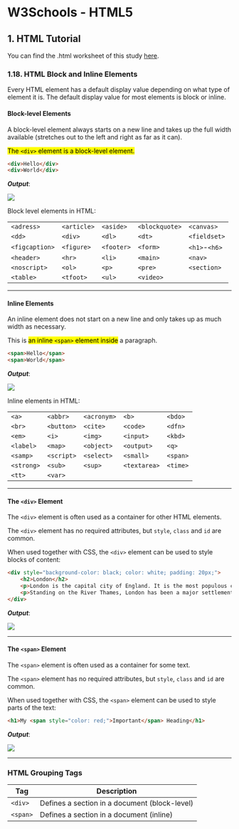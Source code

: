 # W3Schools - HTML5
## 1. HTML Tutorial

You can find the .html worksheet of this study [here](https://github.com/hevalhazalkurt/Learn_Code_Study_Notes/blob/master/W3Schools/HTML5/Notes/1.18_HTML%20Block_and_Inline_Elements.html).

### 1.18. HTML Block and Inline Elements

Every HTML element has a default display value depending on what type of element it is. The default display value for most elements is block or inline.


#### Block-level Elements

A block-level element always starts on a new line and takes up the full width available (stretches out to the left and right as far as it can).

<mark>The `<div>` element is a block-level element.</mark>


```html
<div>Hello</div>
<div>World</div>
```


***Output***:

![](http://i64.tinypic.com/ins4df.png)

Block level elements in HTML:

| | | | | |
|--|--|--|--|--|
| `<adress>` | `<article>` | `<aside>` | `<blockquote>` | `<canvas>` |
| `<dd>` | `<div>` | `<dl>` | `<dt>` | `<fieldset>` |
| `<figcaption>` | `<figure>` | `<footer>` | `<form>` | `<h1>`-`<h6>` |
| `<header>` | `<hr>` | `<li>` | `<main>` | `<nav>` |
| `<noscript>` | `<ol>` | `<p>` | `<pre>` | `<section>` |
| `<table>` | `<tfoot>` | `<ul>` | `<video>` | |



----


#### Inline Elements

An inline element does not start on a new line and only takes up as much width as necessary.

This is <mark>an inline `<span>` element inside</mark> a paragraph.

```html
<span>Hello</span>
<span>World</span>
```


***Output***:

![](http://i66.tinypic.com/2s7amud.png)


Inline elements in HTML:

| | | | | |
|--|--|--|--|--|
| `<a>` | `<abbr>` | `<acronym>` | `<b>` | `<bdo>` |
| `<br>` | `<button>` | `<cite>` | `<code>` | `<dfn>` |
| `<em>` | `<i>` | `<img>` | `<input>` | `<kbd>` |
| `<label>` | `<map>` | `<object>` | `<output>` | `<q>` |
| `<samp>` | `<script>` | `<select>` | `<small>` | `<span>` |
| `<strong>` | `<sub>` | `<sup>` | `<textarea>` | `<time>` |
| `<tt>` | `<var>` |  |  |  |



----



#### The `<div>` Element

The `<div>` element is often used as a container for other HTML elements.

The `<div>` element has no required attributes, but `style`, `class` and `id` are common.

When used together with CSS, the `<div>` element can be used to style blocks of content:

```html
<div style="background-color: black; color: white; padding: 20px;">
	<h2>London</h2>
	<p>London is the capital city of England. It is the most populous city in the United Kingdom, with a metropolitan area of over 13 million inhabitants.</p>
	<p>Standing on the River Thames, London has been a major settlement for two millennia, its history going back to its founding by the Romans, who named it Londinium.</p>
</div>
```


***Output***:

![](http://i66.tinypic.com/rcrmrp.png)


----



#### The `<span>` Element

The `<span>` element is often used as a container for some text.

The `<span>` element has no required attributes, but `style`, `class` and `id` are common.

When used together with CSS, the `<span>` element can be used to style parts of the text:


```html
<h1>My <span style="color: red;">Important</span> Heading</h1>
```


***Output***:

![](http://i66.tinypic.com/28lb4w8.png)


----


### HTML Grouping Tags

| Tag | Description |
|--|--|
| `<div>` | Defines a section in a document (block-level) |
| `<span>` | Defines a section in a document (inline) |
